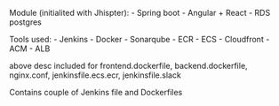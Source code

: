 
Module (initialited with Jhispter):
    - Spring boot
    - Angular + React
    - RDS postgres

Tools used:
    - Jenkins
    - Docker
    - Sonarqube
    - ECR
    - ECS
    - Cloudfront
    - ACM
    - ALB

above desc included for frontend.dockerfile, backend.dockerfile, nginx.conf, jenkinsfile.ecs.ecr, jenkinsfile.slack

Contains couple of Jenkins file and Dockerfiles